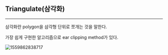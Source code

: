 ## Triangulate(삼각화)

--------------



삼각화란 polygon을 삼각형 단위로 쪼개는 것을 말한다.

가장 쉽게 구현한 알고리즘으로 ear clipping method가 있다.



![1559862838717](C:\Users\swkim\AppData\Roaming\Typora\typora-user-images\1559862838717.png)

